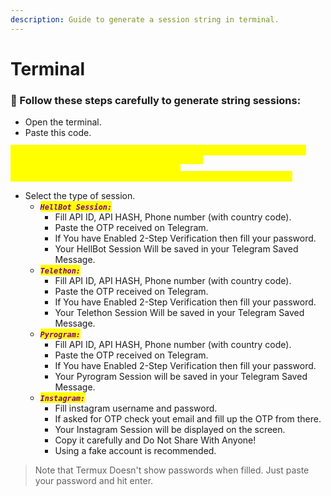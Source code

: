 ```yaml
---
description: Guide to generate a session string in terminal.
---
```


# Terminal

### :link: Follow these steps carefully to generate string sessions:

* Open the terminal.
* Paste this code.

_<mark style="color:yellow;">`pkg install python wget -y && pip install telethon && pip install pyrogram && pip install instagrapi && wget https://raw.githubusercontent.com/The-HellBot/HellBot/master/hell_string.py && python3 hell_string.py`</mark>_

* Select the type of session.
  * _<mark style="color:purple;">**`HellBot Session:`**</mark>_
    * Fill API ID, API HASH, Phone number (with country code).
    * Paste the OTP received on Telegram.
    * If You have Enabled 2-Step Verification then fill your password.
    * Your HellBot Session Will be saved in your Telegram Saved Message.
  * _<mark style="color:purple;">**`Telethon:`**</mark>_
    * Fill API ID, API HASH, Phone number (with country code).
    * Paste the OTP received on Telegram.
    * If You have Enabled 2-Step Verification then fill your password.
    * Your Telethon Session Will be saved in your Telegram Saved Message.
  * _<mark style="color:purple;">**`Pyrogram:`**</mark>_
    * Fill API ID, API HASH, Phone number (with country code).
    * Paste the OTP received on Telegram.
    * If You have Enabled 2-Step Verification then fill your password.
    * Your Pyrogram Session will be saved in your Telegram Saved Message.
  * _<mark style="color:purple;">**`Instagram:`**</mark>_
    * Fill instagram username and password.
    * If asked for OTP check yout email and fill up the OTP from there.
    * Your Instagram Session will be displayed on the screen.
    * Copy it carefully and Do Not Share With Anyone!
    * Using a fake account is recommended.

> Note that Termux Doesn't show passwords when filled. Just paste your password and hit enter.

